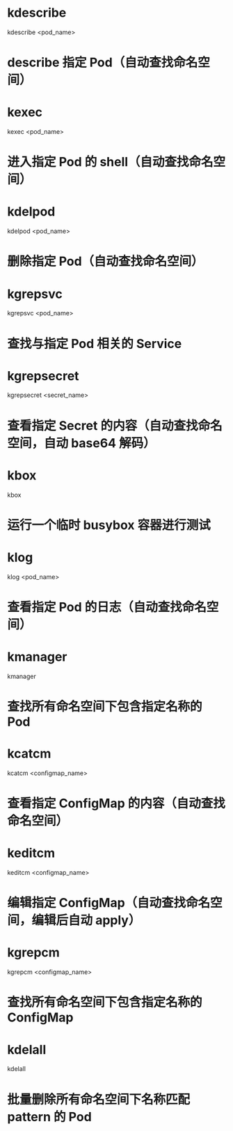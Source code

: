 # kdescribe
kdescribe <pod_name>
# describe 指定 Pod（自动查找命名空间）

# kexec
kexec <pod_name>
# 进入指定 Pod 的 shell（自动查找命名空间）

# kdelpod
kdelpod <pod_name>
# 删除指定 Pod（自动查找命名空间）

# kgrepsvc
kgrepsvc <pod_name>
# 查找与指定 Pod 相关的 Service

# kgrepsecret
kgrepsecret <secret_name>
# 查看指定 Secret 的内容（自动查找命名空间，自动 base64 解码）

# kbox
kbox
# 运行一个临时 busybox 容器进行测试

# klog
klog <pod_name>
# 查看指定 Pod 的日志（自动查找命名空间）

# kmanager
kmanager <pattern>
# 查找所有命名空间下包含指定名称的 Pod

# kcatcm
kcatcm <configmap_name>
# 查看指定 ConfigMap 的内容（自动查找命名空间）

# keditcm
keditcm <configmap_name>
# 编辑指定 ConfigMap（自动查找命名空间，编辑后自动 apply）

# kgrepcm
kgrepcm <configmap_name>
# 查找所有命名空间下包含指定名称的 ConfigMap

# kdelall
kdelall <pattern>
# 批量删除所有命名空间下名称匹配 pattern 的 Pod